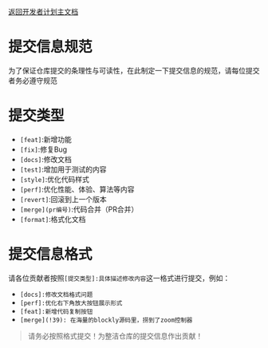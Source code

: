 [返回开发者计划主文档](https://gitee.com/coco-ag/coco-waddle/tree/master/docs/dev/README.md)

# 提交信息规范
为了保证仓库提交的条理性与可读性，在此制定一下提交信息的规范，请每位提交者务必遵守规范

# 提交类型
- `[feat]`:新增功能
- `[fix]`:修复Bug
- `[docs]`:修改文档
- `[test]`:增加用于测试的内容
- `[style]`:优化代码样式
- `[perf]`:优化性能、体验、算法等内容
- `[revert]`:回滚到上一个版本
- `[merge](pr编号)`:代码合并（PR合并）
- `[format]`:格式化文档

# 提交信息格式
请各位贡献者按照`[提交类型]:具体描述修改内容`这一格式进行提交，例如：
- `[docs]:修改文档格式问题`
- `[perf]:优化右下角放大按钮展示形式`
- `[feat]:新增代码复制按钮`
- `[merge](!39): 在海量的blockly源码里，捞到了zoom控制器`

> 请务必按照格式提交！为整洁仓库的提交信息作出贡献！